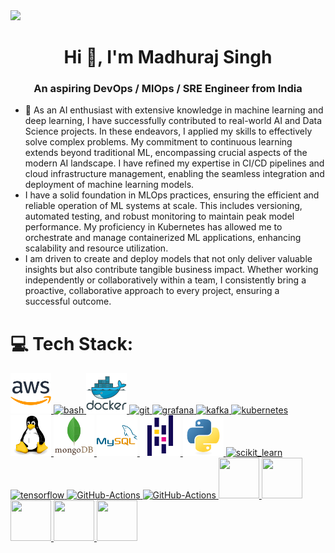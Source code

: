 <img src="https://chargebacks911.com/wp-content/uploads/2022/02/Fraud-Detection-Machine-Learning-blog.gif"/>

<h1 align="center">Hi 👋, I'm Madhuraj Singh </h1>
<h3 align="center">An aspiring DevOps / MlOps / SRE Engineer from India </h3>

- 🌱 As an AI enthusiast with extensive knowledge in machine learning and deep learning, I have successfully contributed to real-world AI and Data Science projects. In these endeavors, I applied my skills to effectively solve complex problems. My commitment to continuous learning extends beyond traditional ML, encompassing crucial aspects of the modern AI landscape. I have refined my expertise in CI/CD pipelines and cloud infrastructure management, enabling the seamless integration and deployment of machine learning models.
- I have a solid foundation in MLOps practices, ensuring the efficient and reliable operation of ML systems at scale. This includes versioning, automated testing, and robust monitoring to maintain peak model performance. My proficiency in Kubernetes has allowed me to orchestrate and manage containerized ML applications, enhancing scalability and resource utilization.
- I am driven to create and deploy models that not only deliver valuable insights but also contribute tangible business impact. Whether working independently or collaboratively within a team, I consistently bring a proactive, collaborative approach to every project, ensuring a successful outcome.


# 💻 Tech Stack:
<p align="left">
    <a href="https://aws.amazon.com" target="_blank" rel="noreferrer">
        <img src="https://raw.githubusercontent.com/devicons/devicon/master/icons/amazonwebservices/amazonwebservices-original-wordmark.svg"
            alt="aws" width="65" height="65" />
    </a>
    <a href="https://icon.icepanel.io/Technology/png-shadow-512/Bash.png" target="_blank" rel="noreferrer">
        <img src="https://icon.icepanel.io/Technology/png-shadow-512/Bash.png" alt="bash" width="65" height="65" />
    </a>
    <a href="https://www.docker.com/" target="_blank" rel="noreferrer">
        <img src="https://raw.githubusercontent.com/devicons/devicon/master/icons/docker/docker-original-wordmark.svg"
            alt="docker" width="65" height="65" />
    </a>
    <a href="https://git-scm.com/" target="_blank" rel="noreferrer">
        <img src="https://www.vectorlogo.zone/logos/git-scm/git-scm-icon.svg" alt="git" width="65" height="65" />
    </a>
    <a href="https://grafana.com" target="_blank" rel="noreferrer">
        <img src="https://www.vectorlogo.zone/logos/grafana/grafana-icon.svg" alt="grafana" width="65" height="65" />
    </a>
    <a href="https://icon.icepanel.io/Technology/png-shadow-512/Apache-Kafka.png" target="_blank" rel="noreferrer">
        <img src="https://icon.icepanel.io/Technology/png-shadow-512/Apache-Kafka.png" alt="kafka" width="65"
            height="65" />
    </a>
    <a href="https://kubernetes.io" target="_blank" rel="noreferrer">
        <img src="https://www.vectorlogo.zone/logos/kubernetes/kubernetes-icon.svg" alt="kubernetes" width="65"
            height="65" />
    </a>
    <a href="https://www.linux.org/" target="_blank" rel="noreferrer">
        <img src="https://raw.githubusercontent.com/devicons/devicon/master/icons/linux/linux-original.svg" alt="linux"
            width="65" height="65" />
    </a>
    <a href="https://www.mongodb.com/" target="_blank" rel="noreferrer">
        <img src="https://raw.githubusercontent.com/devicons/devicon/master/icons/mongodb/mongodb-original-wordmark.svg"
            alt="mongodb" width="65" height="65" />
    </a>
    <a href="https://www.mysql.com/" target="_blank" rel="noreferrer">
        <img src="https://raw.githubusercontent.com/devicons/devicon/master/icons/mysql/mysql-original-wordmark.svg"
            alt="mysql" width="65" height="65" />
    </a>
    <a href="https://pandas.pydata.org/" target="_blank" rel="noreferrer">
        <img src="https://raw.githubusercontent.com/devicons/devicon/2ae2a900d2f041da66e950e4d48052658d850630/icons/pandas/pandas-original.svg"
            alt="pandas" width="65" height="65" />
    </a>
    <a href="https://www.python.org" target="_blank" rel="noreferrer">
        <img src="https://raw.githubusercontent.com/devicons/devicon/master/icons/python/python-original.svg"
            alt="python" width="65" height="65" />
    </a>
    <a href="https://scikit-learn.org/" target="_blank" rel="noreferrer">
        <img src="https://upload.wikimedia.org/wikipedia/commons/0/05/Scikit_learn_logo_small.svg" alt="scikit_learn"
            width="65" height="65" />
    </a>
    <a href="https://www.tensorflow.org" target="_blank" rel="noreferrer">
        <img src="https://www.vectorlogo.zone/logos/tensorflow/tensorflow-icon.svg" alt="tensorflow" width="65"
            height="65" />
    </a>
    <a href="https://icon.icepanel.io/Technology/svg/GitHub-Actions.svg" target="_blank" rel="noreferrer">
        <img src="https://icon.icepanel.io/Technology/svg/GitHub-Actions.svg" alt="GitHub-Actions" width="65"
            height="65" />
    </a>
    <a href="https://icon.icepanel.io/Technology/svg/FastAPI.svg" target="_blank" rel="noreferrer">
        <img src="https://icon.icepanel.io/Technology/svg/FastAPI.svg" alt="GitHub-Actions" width="65" height="65" />
    </a>
    <a href="https://icon.icepanel.io/Technology/svg/HashiCorp-Terraform.svg" target="_blank" rel="noreferrer">
        <img src="https://icon.icepanel.io/Technology/svg/HashiCorp-Terraform.svg"  width="65" height="65" />
    </a>
    <a href="https://icon.icepanel.io/Technology/svg/Argo-CD.svg" target="_blank" rel="noreferrer">
        <img src="https://icon.icepanel.io/Technology/svg/Argo-CD.svg"  width="65" height="65" />
    </a>
    <a href="https://mlops.toys/images/projects/bentoml.svg" target="_blank" rel="noreferrer">
        <img src="https://mlops.toys/images/projects/bentoml.svg"  width="65" height="65" />
    </a>
    <a href="https://icon.icepanel.io/Technology/svg/Prometheus.svg" target="_blank" rel="noreferrer">
        <img src="https://icon.icepanel.io/Technology/svg/Prometheus.svg"  width="65" height="65" />
    </a>
    <a href="https://icon.icepanel.io/Technology/svg/Visual-Studio-Code-%28VS-Code%29.svg" target="_blank" rel="noreferrer">
        <img src="https://icon.icepanel.io/Technology/svg/Visual-Studio-Code-%28VS-Code%29.svg"  width="65" height="65" />
    </a>
</p>










